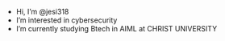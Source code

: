 - Hi, I’m @jesi318
- I’m interested in cybersecurity
- I’m currently studying Btech in AIML at CHRIST UNIVERSITY

<!---
jesi318/jesi318 is a ✨ special ✨ repository because its `README.md` (this file) appears on your GitHub profile.
You can click the Preview link to take a look at your changes.
--->
